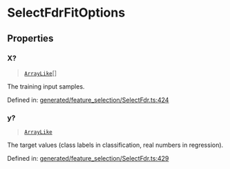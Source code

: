 # SelectFdrFitOptions

## Properties

### X?

> [`ArrayLike`](../types/ArrayLike.md)[]

The training input samples.

Defined in:  [generated/feature\_selection/SelectFdr.ts:424](https://github.com/transitive-bullshit/scikit-learn-ts/blob/92ab806/packages/sklearn/src/generated/feature_selection/SelectFdr.ts#L424)

### y?

> [`ArrayLike`](../types/ArrayLike.md)

The target values (class labels in classification, real numbers in regression).

Defined in:  [generated/feature\_selection/SelectFdr.ts:429](https://github.com/transitive-bullshit/scikit-learn-ts/blob/92ab806/packages/sklearn/src/generated/feature_selection/SelectFdr.ts#L429)
